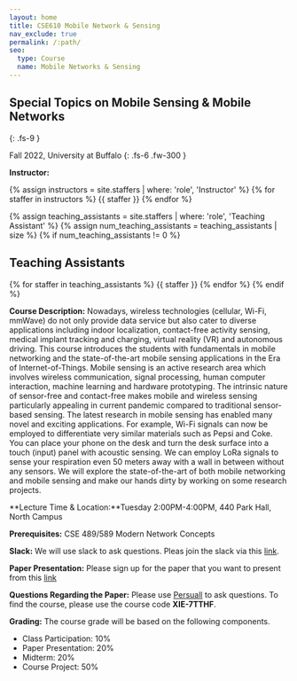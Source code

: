 ```yaml
---
layout: home
title: CSE610 Mobile Network & Sensing 
nav_exclude: true
permalink: /:path/
seo:
  type: Course
  name: Mobile Networks & Sensing 
---
```


## Special Topics on Mobile Sensing & Mobile Networks 
{: .fs-9 } 

Fall 2022, University at Buffalo 
{: .fs-6 .fw-300 }

**Instructor:** 


{% assign instructors = site.staffers | where: 'role', 'Instructor' %}
{% for staffer in instructors %}
{{ staffer }}
{% endfor %}

{% assign teaching_assistants = site.staffers | where: 'role', 'Teaching Assistant' %}
{% assign num_teaching_assistants = teaching_assistants | size %}
{% if num_teaching_assistants != 0 %}
## Teaching Assistants

{% for staffer in teaching_assistants %}
{{ staffer }}
{% endfor %}
{% endif %}

**Course Description:** Nowadays, wireless technologies (cellular, Wi-Fi, mmWave) do not only provide data service but also cater to diverse applications including indoor localization, contact-free activity sensing, medical implant tracking and charging, virtual reality (VR) and autonomous driving. This course introduces the students with fundamentals in mobile networking and the state-of-the-art mobile sensing applications in the Era of Internet-of-Things. Mobile sensing is an active research area which involves wireless communication, signal processing, human computer interaction, machine learning and hardware prototyping. The intrinsic nature of sensor-free and contact-free makes mobile and wireless sensing particularly appealing in current pandemic compared to traditional sensor-based sensing. The latest research in mobile sensing has enabled many novel and exciting applications. For example, Wi-Fi signals can now be employed to differentiate very similar materials such as Pepsi and Coke. You can place your phone on the desk and turn the desk surface into a touch (input) panel with acoustic sensing. We can employ LoRa signals to sense your respiration even 50 meters away with a wall in between without any sensors. We will explore the state-of-the-art of both mobile networking and mobile sensing and make our hands dirty by working on some research projects.


**Lecture Time & Location:**Tuesday 2:00PM-4:00PM, 440 Park Hall, North Campus

**Prerequisites:** CSE 489/589 Modern Network Concepts

**Slack:** We will use slack to ask questions. Pleas join the slack via this [link](https://join.slack.com/t/slack-pvl4009/shared_invite/zt-225v7oixh-ikMtTMzvE8IS2oX1MFXtJQ).

**Paper Presentation:** Please sign up for the paper that you want to present from this [link](https://docs.google.com/spreadsheets/d/1LpBmbRhYzaUqJvbklVMF-2CA1VYYG8D_Bkq28Q6bIRI/edit?usp=sharing) 

**Questions Regarding the Paper:** Please use [Persuall](https://www.perusall.com/) to ask questions. To find the course, please use the course code **XIE-7TTHF**. 

**Grading:** The course grade will be based on the following components.

- Class Participation: 10%
- Paper Presentation: 20%
- Midterm: 20%
- Course Project: 50%


